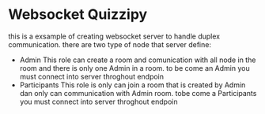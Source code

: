 # Websocket Quizzipy
this is a exsample of creating websocket server to handle duplex communication.
there are two type of node that server define:
- Admin
This role can create a room and comunication with all node in the room and there is only one Admin in a room.
to be come an Admin you must connect into server throghout endpoin
- Participants
This role is only can join a room that is created by Admin dan only can communication with Admin room.
tobe come a Participants you must connect into server throghout endpoin

